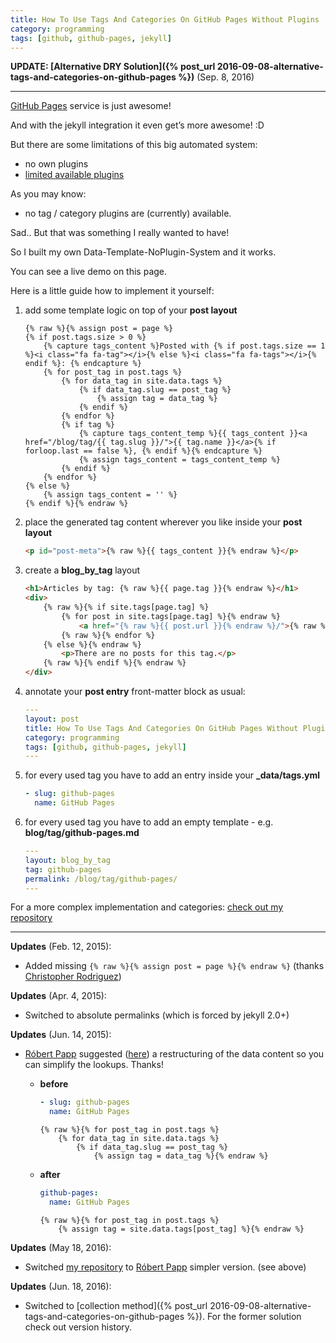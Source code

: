 ```yaml
---
title: How To Use Tags And Categories On GitHub Pages Without Plugins
category: programming
tags: [github, github-pages, jekyll]
---
```


**UPDATE: [Alternative DRY Solution]({% post_url 2016-09-08-alternative-tags-and-categories-on-github-pages %})** (Sep. 8, 2016)

---

[GitHub Pages](http://pages.github.com/) service is just awesome!

And with the jekyll integration it even get’s more awesome! :D

But there are some limitations of this big automated system:

*  no own plugins
*  [limited available plugins](https://pages.github.com/versions/)

As you may know:

*  no tag / category plugins are (currently) available.

Sad.. But that was something I really wanted to have!

So I built my own Data-Template-NoPlugin-System and it works.


You can see a live demo on this page.

Here is a little guide how to implement it yourself:

1.  add some template logic on top of your __post layout__

    ``` liquid
    {% raw %}{% assign post = page %}
    {% if post.tags.size > 0 %}
        {% capture tags_content %}Posted with {% if post.tags.size == 1 %}<i class="fa fa-tag"></i>{% else %}<i class="fa fa-tags"></i>{% endif %}: {% endcapture %}
        {% for post_tag in post.tags %}
            {% for data_tag in site.data.tags %}
                {% if data_tag.slug == post_tag %}
                    {% assign tag = data_tag %}
                {% endif %}
            {% endfor %}
            {% if tag %}
                {% capture tags_content_temp %}{{ tags_content }}<a href="/blog/tag/{{ tag.slug }}/">{{ tag.name }}</a>{% if forloop.last == false %}, {% endif %}{% endcapture %}
                {% assign tags_content = tags_content_temp %}
            {% endif %}
        {% endfor %}
    {% else %}
        {% assign tags_content = '' %}
    {% endif %}{% endraw %}
    ```

2.  place the generated tag content wherever you like inside your __post layout__

    ``` html
    <p id="post-meta">{% raw %}{{ tags_content }}{% endraw %}</p>
    ```

3.  create a __blog\_by\_tag__ layout

    ``` html
    <h1>Articles by tag: {% raw %}{{ page.tag }}{% endraw %}</h1>
    <div>
        {% raw %}{% if site.tags[page.tag] %}
            {% for post in site.tags[page.tag] %}{% endraw %}
                <a href="{% raw %}{{ post.url }}{% endraw %}/">{% raw %}{{ post.title }}{% endraw %}</a>
            {% raw %}{% endfor %}
        {% else %}{% endraw %}
            <p>There are no posts for this tag.</p>
        {% raw %}{% endif %}{% endraw %}
    </div>
    ```

4.  annotate your __post entry__ front-matter block as usual:

    ``` yaml
    ---
    layout: post
    title: How To Use Tags And Categories On GitHub Pages Without Plugins
    category: programming
    tags: [github, github-pages, jekyll]
    ---
    ```

5.  for every used tag you have to add an entry inside your __\_data/tags.yml__

    ``` yaml
    - slug: github-pages
      name: GitHub Pages
    ```

6.  for every used tag you have to add an empty template - e.g. __blog/tag/github-pages.md__

    ``` yaml
    ---
    layout: blog_by_tag
    tag: github-pages
    permalink: /blog/tag/github-pages/
    ---
    ```

For a more complex implementation and categories: [check out my repository](https://github.com/minddust/minddust.github.io)

---

**Updates** (Feb. 12, 2015):

*  Added missing `{% raw %}{% assign post = page %}{% endraw %}` (thanks [Christopher Rodriguez](https://github.com/cdr255))

**Updates** (Apr. 4, 2015):

*  Switched to absolute permalinks (which is forced by jekyll 2.0+)

**Updates** (Jun. 14, 2015):

*   [Róbert Papp](https://github.com/TWiStErRob) suggested ([here](https://github.com/minddust/minddust.github.io/issues/5)) a restructuring of the data content so you can simplify the lookups. Thanks!

    *   **before**

        ``` yaml
        - slug: github-pages
          name: GitHub Pages
        ```

        ``` liquid
        {% raw %}{% for post_tag in post.tags %}
            {% for data_tag in site.data.tags %}
                {% if data_tag.slug == post_tag %}
                    {% assign tag = data_tag %}{% endraw %}
        ```

    *   **after**

        ``` yaml
        github-pages:
          name: GitHub Pages
        ```

        ``` liquid
        {% raw %}{% for post_tag in post.tags %}
            {% assign tag = site.data.tags[post_tag] %}{% endraw %}
        ```

**Updates** (May 18, 2016):

*   Switched [my repository](https://github.com/minddust/minddust.github.io) to [Róbert Papp](https://github.com/TWiStErRob) simpler version. (see above)

**Updates** (Jun. 18, 2016):

*   Switched to [collection method]({% post_url 2016-09-08-alternative-tags-and-categories-on-github-pages %}).  For the former solution check out version history.
